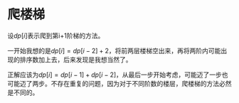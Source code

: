 # 爬楼梯

设$dp[i]$表示爬到第i+1阶梯的方法。

一开始我想的是$dp[i]=dp[i-2]+2$，将前两层楼梯空出来，再将两阶内可能出现的排序数加上去，后来发现是我想当然了。

正解应该为$dp[i] = dp[i-1] +dp[i-2]$，从最后一步开始考虑，可能迈了一步也可能迈了两步。不存在重复的问题，因为对于不同阶数的楼层，爬楼梯的方法必然是不同的。